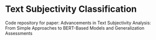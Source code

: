 # Text Subjectivity Classification
Code repository for paper: 
Advancements in Text Subjectivity Analysis: From Simple Approaches to BERT-Based Models and Generalization Assessments